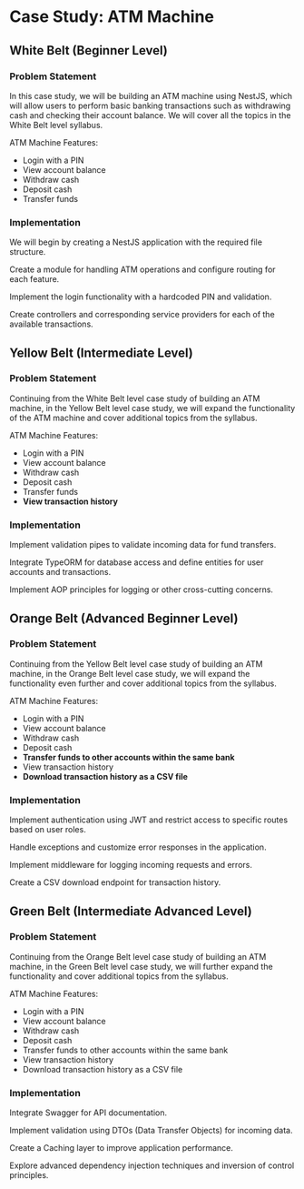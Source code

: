# Case Study: ATM Machine
## White Belt (Beginner Level)
### Problem Statement
In this case study, we will be building an ATM machine using NestJS, which will allow users to perform basic banking transactions such as withdrawing cash and checking their account balance. We will cover all the topics in the White Belt level syllabus.

ATM Machine Features:
- Login with a PIN
- View account balance
- Withdraw cash
- Deposit cash
- Transfer funds

### Implementation
We will begin by creating a NestJS application with the required file structure.

Create a module for handling ATM operations and configure routing for each feature.

Implement the login functionality with a hardcoded PIN and validation.

Create controllers and corresponding service providers for each of the available transactions.


## Yellow Belt (Intermediate Level)
### Problem Statement
Continuing from the White Belt level case study of building an ATM machine, in the Yellow Belt level case study, we will expand the functionality of the ATM machine and cover additional topics from the syllabus.

ATM Machine Features:
- Login with a PIN
- View account balance
- Withdraw cash
- Deposit cash
- Transfer funds
- **View transaction history**

### Implementation
Implement validation pipes to validate incoming data for fund transfers.

Integrate TypeORM for database access and define entities for user accounts and transactions.

Implement AOP principles for logging or other cross-cutting concerns.


## Orange Belt (Advanced Beginner Level)
### Problem Statement
Continuing from the Yellow Belt level case study of building an ATM machine, in the Orange Belt level case study, we will expand the functionality even further and cover additional topics from the syllabus.

ATM Machine Features:
- Login with a PIN
- View account balance
- Withdraw cash
- Deposit cash
- **Transfer funds to other accounts within the same bank**
- View transaction history
- **Download transaction history as a CSV file**

### Implementation
Implement authentication using JWT and restrict access to specific routes based on user roles.

Handle exceptions and customize error responses in the application.

Implement middleware for logging incoming requests and errors.

Create a CSV download endpoint for transaction history.

## Green Belt (Intermediate Advanced Level)
### Problem Statement
Continuing from the Orange Belt level case study of building an ATM machine, in the Green Belt level case study, we will further expand the functionality and cover additional topics from the syllabus.

ATM Machine Features:
- Login with a PIN
- View account balance
- Withdraw cash
- Deposit cash
- Transfer funds to other accounts within the same bank
- View transaction history
- Download transaction history as a CSV file

### Implementation
Integrate Swagger for API documentation.

Implement validation using DTOs (Data Transfer Objects) for incoming data.

Create a Caching layer to improve application performance.

Explore advanced dependency injection techniques and inversion of control principles.

